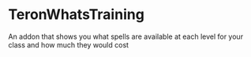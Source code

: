 # TeronWhatsTraining
An addon that shows you what spells are available at each level for your class and how much they would cost
